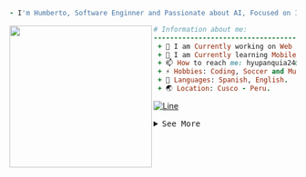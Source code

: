 ```ruby
- I'm Humberto, Software Enginner and Passionate about AI, Focused on Innovative and Efficient Solutions:
```

 <img width="250px" align="left" src="https://user-images.githubusercontent.com/115683237/213916496-ee9a79a5-dde3-41d0-998c-8568e1ea8e13.svg "/>
  
```ruby
# Information about me:
-------------------------------------------------------------------------
 + 🔭 I am Currently working on Web app Development.
 + 🌱 I am Currently learning Mobile app Development with Flutter.
 + 📫 How to reach me: hyupanquia24@gmail.com.
 + ⚡ Hobbies: Coding, Soccer and Music.
 + 💭 Languages: Spanish, English.
 + 🌏 Location: Cusco - Peru.
``` 

[![Line](https://user-images.githubusercontent.com/73097560/115834477-dbab4500-a447-11eb-908a-139a6edaec5c.gif)](#)

<details>
<summary><samp>See More</samp></summary> 

### <samp> **_Find me:_** </samp> 
[![Facebook](https://user-images.githubusercontent.com/109688585/197315413-0807404e-7488-45d2-abad-1df6a566fb01.svg)](https://web.facebook.com/profile.php?id=100085827152668)
[![Instagram](https://user-images.githubusercontent.com/109688585/197315418-f47d9547-74b3-4e82-b6e3-576b76e71918.svg)](https://www.instagram.com/ypnqh/)
[![LinkedIn](https://user-images.githubusercontent.com/109688585/197315950-06bd3031-c924-408b-9e0a-e96b968bbbd3.svg)](https://www.linkedin.com/in/ypnqh/)
[![TikTok](https://user-images.githubusercontent.com/109688585/197315429-07ad4b38-82a5-45b3-a0f0-c3764b9280ba.svg)](https://www.tiktok.com/@ypnqh/)
[![Twitter](https://user-images.githubusercontent.com/109688585/197315432-04df6483-de28-45e5-abc3-8ae4723fdda8.svg)](https://twitter.com/ypnqh_)
[![Gmail](https://user-images.githubusercontent.com/109688585/197362558-c5440ea0-3c55-4ddf-aaef-ee0f6b457068.svg)](mailto:hyupanquia24@gmail.com)
[![Codepen](https://user-images.githubusercontent.com/109688585/197363127-568d620c-1b7b-41b5-888a-629e88f54686.svg)](https://codepen.io/hyupanqui)
 
### <samp> **_Technologies:_** </samp> 
 
| <samp> _Languages_ </samp> |<samp> _Frameworks & DB_ </samp> | <samp> _Tools_ </samp>|
| --- | --- | --- |
| [![Go](https://user-images.githubusercontent.com/109688585/197362554-45787986-6193-4aa0-a9f8-31df6f9303fb.svg)](#) [![TS](https://user-images.githubusercontent.com/109688585/197362556-c1e9558e-4ad2-42d1-982f-6708efdbde47.svg)](#) [![Dart](https://user-images.githubusercontent.com/115683237/210276615-c0f5cb5b-a94f-420e-bad1-53318107e7bd.svg)](#) [![JS](https://user-images.githubusercontent.com/109688585/197362557-0d63e7db-7c66-4e76-a370-6db56dbfc4b8.svg)](#) [![Python](https://user-images.githubusercontent.com/109688585/197363129-158e984d-6d5f-450e-90c2-4ea1290ece63.svg)](#) [![HTML](https://user-images.githubusercontent.com/109688585/197362561-966129ae-b464-430e-bdf6-eb0f25961409.svg)](#) [![CSS](https://user-images.githubusercontent.com/109688585/197362562-4900a3af-3815-4782-b837-080d41548bb6.svg)](#) | [![TailwindCSS](https://user-images.githubusercontent.com/109688585/197369294-e1cbd387-8cc2-432e-9354-6bf226e330f8.svg)](#) [![React](https://user-images.githubusercontent.com/109688585/197575187-526d7352-9897-49c8-acd4-eaecdc13df60.svg)](#) [![Django](https://user-images.githubusercontent.com/115683237/224520372-c262c1b9-b579-49da-bde9-7a3da56a3cd6.svg)](#) [![Flutter](https://user-images.githubusercontent.com/115683237/210276612-84bb80b3-5353-4ab9-98bd-7f760eb82e8f.svg)](#) [![MongoDB](https://user-images.githubusercontent.com/115683237/214584964-3a743537-cef0-41c4-b221-5e4a25404646.svg)](#) [![MySQL](https://user-images.githubusercontent.com/109688585/197368127-592f624c-6302-4da3-a92d-ca506bc0582b.svg)](#) [![Oracle](https://user-images.githubusercontent.com/109688585/197368129-ff00f1d0-259b-4bd5-9fb5-32cc928319e7.svg)](#) | [![VSCode](https://user-images.githubusercontent.com/109688585/197362551-513b74fa-b693-44c9-b714-9c260cee754d.svg)](#) [![Vite](https://user-images.githubusercontent.com/115683237/214584967-74438efa-2bb9-4943-b379-a66524b3c42a.svg)](#) [![Git](https://user-images.githubusercontent.com/109688585/197362563-dfad7972-a398-413d-8f5c-72b2fc9777e7.svg)](#) [![Bun](https://user-images.githubusercontent.com/115683237/210276617-4c532dfb-2306-4336-b7df-934ed1de3330.svg)](#) [![Linux](https://user-images.githubusercontent.com/109688585/197364147-2bbbfb32-c023-4e9d-91f5-4dfa59b71917.svg)](#) [![PNPM](https://user-images.githubusercontent.com/115683237/201554079-11312f8e-70ac-4508-8618-b53ac213067b.svg)](#) [![Figma](https://user-images.githubusercontent.com/109688585/197363125-6884cc58-31a7-4a3e-a9a1-5d36ec2820c5.svg)](#)|


<div style="display: flex; justify-content: center;  gap: 2px" align="center"> <img width="350px" height="200px" src="https://github-readme-stats-git-masterrstaa-rickstaa.vercel.app/api/top-langs?username=ypnqh&show_icons=true&locale=en&layout=compact&hide_border=true&title_color=00bfbf&text_color=c9d1d9&bg_color=0d1117" alt="ypnqh" /> <img width="350px" height="200px" src="https://github-readme-stats-git-masterrstaa-rickstaa.vercel.app/api?username=ypnqh&show_icons=true&locale=en&&count_private=true&hide_border=true&title_color=00bfbf&icon_color=4e6e97&text_color=c9d1d9&bg_color=0d1117" alt="ypnqh" /></div>
 

